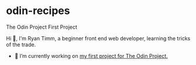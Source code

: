 # odin-recipes
The Odin Project First Project

Hi 👋, I'm Ryan Timm, a beginner front end web developer, learning the tricks of the trade.

- 🔭 I’m currently working on [my first project for The Odin Project.](https://github.com/ryntimm/odin-recipes.git)
